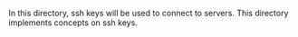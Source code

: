 In this directory, ssh keys will be used to connect to servers. 
This directory implements concepts on ssh keys.